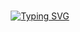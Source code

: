 <p style="margin: 15px;" align="center">
    <a href="https://git.io/typing-svg"><img src="https://readme-typing-svg.herokuapp.com?font=Fira+Code&pause=3000&color=1AB307&background=14FF1900&width=435&lines=Développeur+Fullstack;I+Like+Sports;Code+Addicts" alt="Typing SVG" /></a>
</p>
